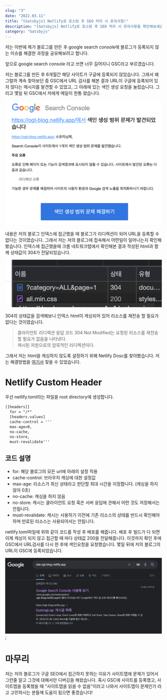 ```yaml
---
slug: "3"
date: "2022.03.11"
title: "[Gatsbyjs] Netlify로 호스팅 후 SEO 처리 시 유의사항!"
description: "[Gatsbyjs] Netlify로 호스팅 후 SEO 처리 시 유의사항을 확인해보세요."
category: "Gatsbyjs"
---
```


저는 이번에 제가 블로그를 만든 후 google search console에 블로그가 등록되지 않는 이슈를 해결한 과정을 공유해보려고 합니다.

앞으로 google search console 라고 쓰면 너무 길어지니 GSC라고 부르겠습니다.

저는 블로그를 만든 후 6개월간 해당 사이트가 구글에 등록되지 않았습니다. 그래서 왜 그럴까 계속 찾아보던 중 GSC에서 URL 검사를 해본 결과 URL이 구글에 등록되어 있지 않다는 메시지를 발견할 수 있었고, 그 아래에 있는 색인 생성 요청을 눌렀습니다.
그리고 몇일 뒤 GSC에서 저에게 메일이 한통 왔습니다.

![GSC에서 온 이메일](images/gscemail.png)

내용은 저의 블로그 인덱스에 접근했을 때 블로그가 리디렉션이 되어 URL을 등록할 수 없다는 것이였습니다.
그래서 저는 저의 블로그에 접속해서 어떤일이 일어나는지 확인해봤습니다.
인덱스에 접근했을때 크롬 네트워크탭에서 확인해본 결과 작성된 html과 함께 상태값이 304가 전달되었습니다.

![index 304](images/304.png)

304의 상태값을 검색해보니 인덱스 html이 캐싱되어 있어 리소스를 재전송 할 필요가 없다는 것이였습니다.

> 클라이언트 리디렉션 응답 코드 304 Not Modified는 요청된 리소스를 재전송할 필요가 없음을 나타낸다.<br/>
> 캐시된 자원으로의 암묵적인 리디렉션이다.

그래서 저는 html을 캐싱하지 않도록 설정하기 위해 Netlify Dosc를 찾아봤습니다.
저는 해결방법을 [여기서](https://docs.netlify.com/routing/headers/#multi-value-headers) 찾을 수 있었습니다.

# Netlify Custom Header

우선 netlify.toml라는 파일을 root directory에 생성합니다.

```
[[headers]]
  for = "/*"
  [headers.values]
  cache-control = '''
  max-age=0,
  no-cache,
  no-store,
  must-revalidate'''
```

## 코드 설명

- for: 해당 블로그의 모든 url에 아래의 설정 적용
- cache-control: 브라우저 캐싱에 대한 설정값
- max-age: 리소스가 최신 상태라고 판단할 최대 시간을 지정합니다. (캐싱을 하지 않아 0초)
- no-cache: 캐싱을 하지 않음
- no-store: 캐시는 클라이언트 요청 혹은 서버 응답에 관해서 어떤 것도 저장해서는 안됩니다.
- must-revalidate: 캐시는 사용하기 이전에 기존 리소스의 상태를 반드시 확인해야 하며 만료된 리소스는 사용되어서는 안됩니다.

netlify.toml파일에 위와 같이 코드를 작성 후 배포를 해줍니다. 배포 후 빌드가 다 되면 이제 캐싱이 되지 않고 접근할 때 마다 상태값 200을 전달해줍니다. 이것까지 확인 후에 GSC에서 URL검사를 다시 한 후에 색인요청을 요청했습니다. 몇일 뒤에 저의 블로그의 URL이 GSC에 등록되었습니다.

![구글에 블로그 검색 결과](images/searchblog.png);

# 마무리

저는 저의 블로그가 구글 SEO에서 접근하지 못하는 이유가 사이트맵에 문제가 있어서 그런줄 알고 그것에 대해서만 디버깅을 해왔습니다.
혹시 GSC에 사이트를 등록했고, 사이트맵을 등록했을 때 "사이트맵을 읽을 수 없음"이라고 나와서 사이트맵이 문제인가 라고 고민하시는 분들께 도움이 됬으면 좋겠습니다!

